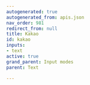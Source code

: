 ```yaml
---
autogenerated: true
autogenerated_from: apis.json
nav_order: 981
redirect_from: null
title: Kakao
id: kakao
inputs:
- text
active: true
grand_parent: Input modes
parent: Text

---
```


